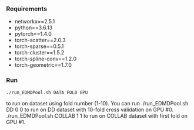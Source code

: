 ### Requirements
* networkx==2.5.1
* python==3.6.13
* pytorch==1.4.0
* torch-scatter==2.0.3
* torch-sparse==0.5.1
* torch-cluster==1.5.2
* torch-spline-conv==1.2.0
* torch-geometric==1.7.0
### Run
    ./run_EDMDPool.sh DATA FOLD GPU
to run on dataset using fold number (1-10).
You can run
    ./run_EDMDPool.sh DD 0 0
to run on DD dataset with 10-fold cross validation on GPU #0.
    ./run_EDMDPool.sh COLLAB 1 1
to run on COLLAB dataset with first fold on GPU #1.
